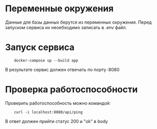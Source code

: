 # Переменные окружения
Данные для базы данных берутся из переменных окружения. Перед запуском сервиса их неоебходимо записать в .env файл.
# Запуск сервиса 
```
    docker-compose up --build app
```
В результате сервис должен отвечать по порту :8080
# Проверка работоспособности
Проверить работоспособность можно командой:
```
    curl -i localhost:8080/api/ping
```
В ответ должен прийти статус 200 и "ok" в body